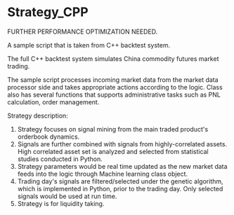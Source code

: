 # Strategy_CPP

FURTHER PERFORMANCE OPTIMIZATION NEEDED.

A sample script that is taken from C++ backtest system. 

The full C++ backtest system simulates China commodity futures market trading. 

The sample script processes incoming market data from the market data processor side and takes appropriate actions according to the logic. Class also has several functions that supports administrative tasks such as PNL calculation, order management.

Strategy description:
1. Strategy focuses on signal mining from the main traded product's orderbook dynamics.
2. Signals are further combined with signals from highly-correlated assets. High correlated asset set is analyzed and selected    from statistical studies conducted in Python.
3. Strategy parameters would be real time updated as the new market data feeds into the logic through Machine learning            class object.
4. Trading day's signals are filtered/selected under the genetic algorithm, which is implemented in Python, prior to the          trading day. Only selected signals would be used at run time.
5. Strategy is for liquidity taking. 

